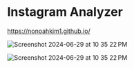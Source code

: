 # Instagram Analyzer

https://nonoahkim1.github.io/

![Screenshot 2024-06-29 at 10 35 22 PM](https://github.com/nonoahkim1/Instagram_Analyzer/assets/83424774/17116ffe-170b-4da4-ab90-e6056a8030c0)

![Screenshot 2024-06-29 at 10 35 22 PM](https://github.com/nonoahkim1/Instagram_Analyzer/assets/83424774/7616bd1e-66b5-41fc-9025-d62fcd069a02)

